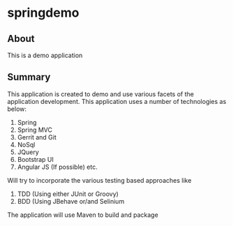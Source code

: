 # springdemo

## About
This is a demo application

## Summary
This application is created to demo and use various facets of the application development. This application uses a number of technologies as below:
1. Spring
2. Spring MVC
3. Gerrit and Git
4. NoSql
5. JQuery
6. Bootstrap UI
7. Angular JS (If possible)
etc.

Will try to incorporate the various testing based approaches like
1. TDD (Using either JUnit or Groovy)
2. BDD (Using JBehave or/and Selinium

The application will use Maven to build and package
